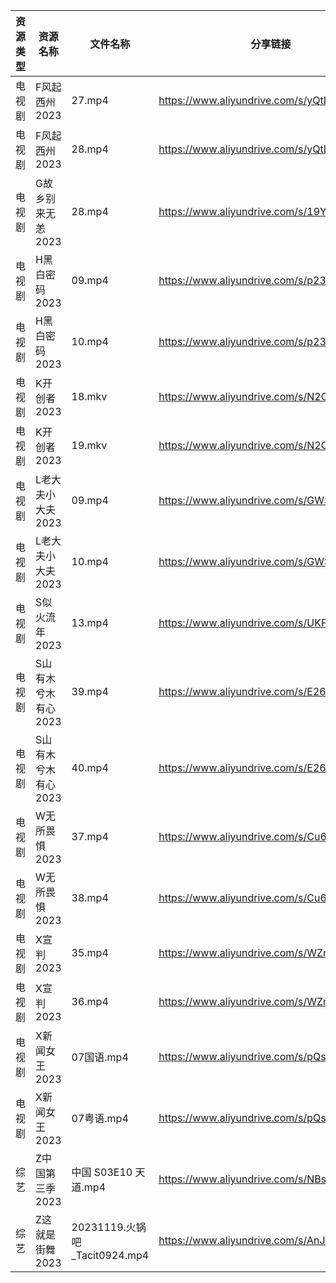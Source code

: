 | 资源类型 | 资源名称         | 文件名称                       | 分享链接                                      | 更新时间                |
| ---- | ------------ | -------------------------- | ----------------------------------------- | ------------------- |
| 电视剧  | F风起西州2023    | 27.mp4                     | https://www.aliyundrive.com/s/yQtLhNGepAP | 2023-11-20 00:05:07 |
| 电视剧  | F风起西州2023    | 28.mp4                     | https://www.aliyundrive.com/s/yQtLhNGepAP | 2023-11-20 00:05:07 |
| 电视剧  | G故乡别来无恙2023  | 28.mp4                     | https://www.aliyundrive.com/s/19Yd53iwKSU | 2023-11-20 00:05:10 |
| 电视剧  | H黑白密码2023    | 09.mp4                     | https://www.aliyundrive.com/s/p23GgU4TRB6 | 2023-11-20 00:05:17 |
| 电视剧  | H黑白密码2023    | 10.mp4                     | https://www.aliyundrive.com/s/p23GgU4TRB6 | 2023-11-20 00:05:16 |
| 电视剧  | K开创者2023     | 18.mkv                     | https://www.aliyundrive.com/s/N2CmALY5X1B | 2023-11-20 00:05:20 |
| 电视剧  | K开创者2023     | 19.mkv                     | https://www.aliyundrive.com/s/N2CmALY5X1B | 2023-11-20 00:05:19 |
| 电视剧  | L老大夫小大夫2023  | 09.mp4                     | https://www.aliyundrive.com/s/GWSE766C2nF | 2023-11-20 00:05:27 |
| 电视剧  | L老大夫小大夫2023  | 10.mp4                     | https://www.aliyundrive.com/s/GWSE766C2nF | 2023-11-20 00:05:26 |
| 电视剧  | S似火流年2023    | 13.mp4                     | https://www.aliyundrive.com/s/UKFtN7MHpX6 | 2023-11-20 00:05:34 |
| 电视剧  | S山有木兮木有心2023 | 39.mp4                     | https://www.aliyundrive.com/s/E26JyHnrEfb | 2023-11-20 00:05:38 |
| 电视剧  | S山有木兮木有心2023 | 40.mp4                     | https://www.aliyundrive.com/s/E26JyHnrEfb | 2023-11-20 00:05:37 |
| 电视剧  | W无所畏惧2023    | 37.mp4                     | https://www.aliyundrive.com/s/Cu63hcUUwzn | 2023-11-20 00:05:42 |
| 电视剧  | W无所畏惧2023    | 38.mp4                     | https://www.aliyundrive.com/s/Cu63hcUUwzn | 2023-11-20 00:05:42 |
| 电视剧  | X宣判2023      | 35.mp4                     | https://www.aliyundrive.com/s/WZmywrp2FQC | 2023-11-20 00:05:46 |
| 电视剧  | X宣判2023      | 36.mp4                     | https://www.aliyundrive.com/s/WZmywrp2FQC | 2023-11-20 00:05:46 |
| 电视剧  | X新闻女王2023    | 07国语.mp4                   | https://www.aliyundrive.com/s/pQso7VmMDJg | 2023-11-20 00:05:49 |
| 电视剧  | X新闻女王2023    | 07粤语.mp4                   | https://www.aliyundrive.com/s/pQso7VmMDJg | 2023-11-20 00:05:49 |
| 综艺   | Z中国第三季2023   | 中国 S03E10 天道.mp4           | https://www.aliyundrive.com/s/NBsrLcBRNXc | 2023-11-20 00:07:12 |
| 综艺   | Z这就是街舞2023   | 20231119.火锅吧_Tacit0924.mp4 | https://www.aliyundrive.com/s/AnJxPe7Xdci | 2023-11-20 00:07:18 |
